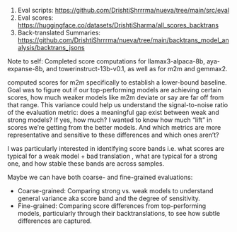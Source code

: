1. Eval scripts: https://github.com/DrishtiShrrrma/nueva/tree/main/src/eval
2. Eval scores: https://huggingface.co/datasets/DrishtiSharma/all_scores_backtrans
3. Back-translated Summaries: https://github.com/DrishtiShrrrma/nueva/tree/main/backtrans_model_analysis/backtrans_jsons





Note to self: Completed score computations for llamax3-alpaca-8b, aya-expanse-8b, and towerinstruct-13b-v0.1, as well as for m2m and gemmax2. 

computed scores for m2m specifically to establish a lower-bound baseline.  Goal was to figure out if our top-performing models are achieving certain scores, how much weaker models like m2m deviate or say are far off from that range. This variance could help us understand the signal-to-noise ratio of the evaluation metric: does a meaningful gap exist between weak and strong models? If yes, how much?  I wanted to know how much “lift” in scores we’re getting from the better models. And which metrics are more representative and sensitive to these differences and which ones aren’t? 

I was particularly interested in identifying score bands i.e. what scores are typical for a weak model + bad translation , what are typical for a strong one, and how stable these bands are across samples. 

Maybe we can have both coarse- and fine-grained evaluations:
- Coarse-grained: Comparing strong vs. weak models to understand general variance aka score band and the degree of sensitivity.
- Fine-grained: Comparing score differences from top-performing models, particularly through their backtranslations, to see how subtle differences are captured.
